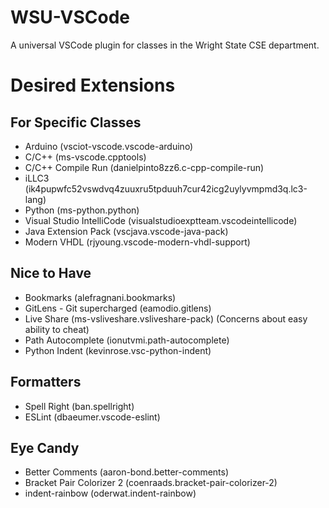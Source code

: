 # WSU-VSCode

A universal VSCode plugin for classes in the Wright State CSE department.

# Desired Extensions

## For Specific Classes

* Arduino (vsciot-vscode.vscode-arduino)
* C/C++ (ms-vscode.cpptools)
* C/C++ Compile Run (danielpinto8zz6.c-cpp-compile-run)
* iLLC3 (ik4pupwfc52vswdvq4zuuxru5tpduuh7cur42icg2uylyvmpmd3q.lc3-lang)
* Python (ms-python.python)
* Visual Studio IntelliCode (visualstudioexptteam.vscodeintellicode)
* Java Extension Pack (vscjava.vscode-java-pack)
* Modern VHDL (rjyoung.vscode-modern-vhdl-support)

## Nice to Have

* Bookmarks (alefragnani.bookmarks)
* GitLens - Git supercharged (eamodio.gitlens)
* Live Share (ms-vsliveshare.vsliveshare-pack) (Concerns about easy ability to cheat)
* Path Autocomplete (ionutvmi.path-autocomplete)
* Python Indent (kevinrose.vsc-python-indent)

## Formatters

* Spell Right (ban.spellright)
* ESLint (dbaeumer.vscode-eslint)

## Eye Candy

* Better Comments (aaron-bond.better-comments)
* Bracket Pair Colorizer 2 (coenraads.bracket-pair-colorizer-2)
* indent-rainbow (oderwat.indent-rainbow)

